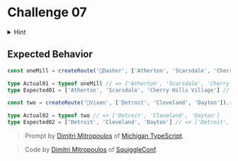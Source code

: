 # Challenge 07

<details>
<summary>Hint</summary>
How can you get TypeScript to automatically infer a more narrow type?
</details>

## Expected Behavior

```ts
const oneMill = createRoute('💨Dasher', ['Atherton', 'Scarsdale', 'Cherry Hills Village']).route

type Actual01 = typeof oneMill // => ['Atherton', 'Scarsdale', 'Cherry Hills Village']
type Expected01 = ['Atherton', 'Scarsdale', 'Cherry Hills Village'] // => ['Atherton', 'Scarsdale', 'Cherry Hills Village']

const two = createRoute('🌟Vixen', ['Detroit', 'Cleveland', 'Dayton']).route

type Actual02 = typeof two // => ['Detroit', 'Cleveland', 'Dayton']
type Expected02 = ['Detroit', 'Cleveland', 'Dayton'] // => ['Detroit', 'Cleveland', 'Dayton']
```

> Prompt by [Dimitri Mitropoulos](https://github.com/dimitropoulos) of [Michigan TypeScript](https://michigantypescript.com/).

> Code by [Dimitri Mitropoulos](https://github.com/dimitropoulos) of [SquiggleConf](https://squiggleconf.com/).
